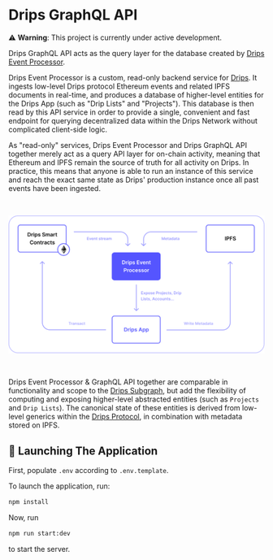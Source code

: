 # Drips GraphQL API

:warning: **Warning**: This project is currently under active development.

Drips GraphQL API acts as the query layer for the database created by [Drips Event Processor](https://github.com/drips-network/events-processor).

Drips Event Processor is a custom, read-only backend service for [Drips](https://drips.network). It ingests low-level Drips protocol Ethereum events and related IPFS documents in real-time, and produces a database of higher-level entities for the Drips App (such as "Drip Lists" and "Projects"). This database is then read by this API service in order to provide a single, convenient and fast endpoint for querying decentralized data within the Drips Network without complicated client-side logic.

As "read-only" services, Drips Event Processor and Drips GraphQL API together merely act as a query API layer for on-chain activity, meaning that Ethereum and IPFS remain the source of truth for all activity on Drips. In practice, this means that anyone is able to run an instance of this service and reach the exact same state as Drips' production instance once all past events have been ingested.

<br />

![Overview Diagram of Drips architecture](https://github.com/drips-network/drips-events-processor/blob/a512672c503d6aeaa1d106a5271bb913456f503b/docs/assets/drips-event-processor-diagram.png?raw=true)

<br />

Drips Event Processor & GraphQL API together are comparable in functionality and scope to the [Drips Subgraph](https://github.com/drips-network/subgraph), but add the flexibility of computing and exposing higher-level abstracted entities (such as `Projects` and `Drip Lists`). The canonical state of these entities is derived from low-level generics within the [Drips Protocol](https://github.com/drips-network/contracts), in combination with metadata stored on IPFS.

## 🚀 Launching The Application

First, populate `.env` according to `.env.template`.

To launch the application, run:

```bash
npm install
```

Now, run

```bash
npm run start:dev
```

to start the server.
